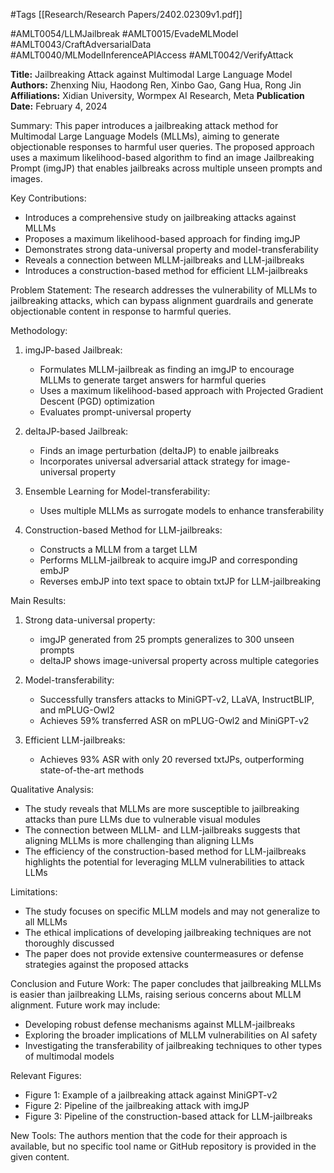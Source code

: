 #Tags
[[Research/Research Papers/2402.02309v1.pdf]]

#AMLT0054/LLMJailbreak
#AMLT0015/EvadeMLModel
#AMLT0043/CraftAdversarialData
#AMLT0040/MLModelInferenceAPIAccess
#AMLT0042/VerifyAttack

**Title:** Jailbreaking Attack against Multimodal Large Language Model
**Authors:** Zhenxing Niu, Haodong Ren, Xinbo Gao, Gang Hua, Rong Jin
**Affiliations:** Xidian University, Wormpex AI Research, Meta
**Publication Date:** February 4, 2024

Summary:
This paper introduces a jailbreaking attack method for Multimodal Large Language Models (MLLMs), aiming to generate objectionable responses to harmful user queries. The proposed approach uses a maximum likelihood-based algorithm to find an image Jailbreaking Prompt (imgJP) that enables jailbreaks across multiple unseen prompts and images.

Key Contributions:
- Introduces a comprehensive study on jailbreaking attacks against MLLMs
- Proposes a maximum likelihood-based approach for finding imgJP
- Demonstrates strong data-universal property and model-transferability
- Reveals a connection between MLLM-jailbreaks and LLM-jailbreaks
- Introduces a construction-based method for efficient LLM-jailbreaks

Problem Statement:
The research addresses the vulnerability of MLLMs to jailbreaking attacks, which can bypass alignment guardrails and generate objectionable content in response to harmful queries.

Methodology:
1. imgJP-based Jailbreak:
   - Formulates MLLM-jailbreak as finding an imgJP to encourage MLLMs to generate target answers for harmful queries
   - Uses a maximum likelihood-based approach with Projected Gradient Descent (PGD) optimization
   - Evaluates prompt-universal property

2. deltaJP-based Jailbreak:
   - Finds an image perturbation (deltaJP) to enable jailbreaks
   - Incorporates universal adversarial attack strategy for image-universal property

3. Ensemble Learning for Model-transferability:
   - Uses multiple MLLMs as surrogate models to enhance transferability

4. Construction-based Method for LLM-jailbreaks:
   - Constructs a MLLM from a target LLM
   - Performs MLLM-jailbreak to acquire imgJP and corresponding embJP
   - Reverses embJP into text space to obtain txtJP for LLM-jailbreaking

Main Results:
1. Strong data-universal property:
   - imgJP generated from 25 prompts generalizes to 300 unseen prompts
   - deltaJP shows image-universal property across multiple categories

2. Model-transferability:
   - Successfully transfers attacks to MiniGPT-v2, LLaVA, InstructBLIP, and mPLUG-Owl2
   - Achieves 59% transferred ASR on mPLUG-Owl2 and MiniGPT-v2

3. Efficient LLM-jailbreaks:
   - Achieves 93% ASR with only 20 reversed txtJPs, outperforming state-of-the-art methods

Qualitative Analysis:
- The study reveals that MLLMs are more susceptible to jailbreaking attacks than pure LLMs due to vulnerable visual modules
- The connection between MLLM- and LLM-jailbreaks suggests that aligning MLLMs is more challenging than aligning LLMs
- The efficiency of the construction-based method for LLM-jailbreaks highlights the potential for leveraging MLLM vulnerabilities to attack LLMs

Limitations:
- The study focuses on specific MLLM models and may not generalize to all MLLMs
- The ethical implications of developing jailbreaking techniques are not thoroughly discussed
- The paper does not provide extensive countermeasures or defense strategies against the proposed attacks

Conclusion and Future Work:
The paper concludes that jailbreaking MLLMs is easier than jailbreaking LLMs, raising serious concerns about MLLM alignment. Future work may include:
- Developing robust defense mechanisms against MLLM-jailbreaks
- Exploring the broader implications of MLLM vulnerabilities on AI safety
- Investigating the transferability of jailbreaking techniques to other types of multimodal models

Relevant Figures:
- Figure 1: Example of a jailbreaking attack against MiniGPT-v2
- Figure 2: Pipeline of the jailbreaking attack with imgJP
- Figure 3: Pipeline of the construction-based attack for LLM-jailbreaks

New Tools:
The authors mention that the code for their approach is available, but no specific tool name or GitHub repository is provided in the given content.